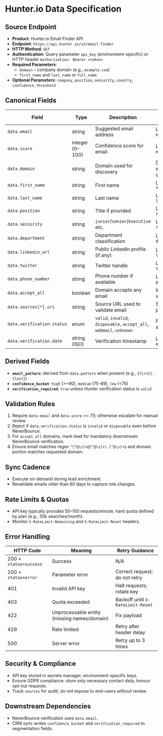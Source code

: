 # Hunter.io Data Specification

## Source Endpoint

- **Product**: Hunter.io Email Finder API
- **Endpoint**: `https://api.hunter.io/v2/email-finder`
- **HTTP Method**: `GET`
- **Authentication**: Query parameter `api_key` (environment-specific) or HTTP header `Authorization: Bearer <token>`
- **Required Parameters**:
  - `domain` – company domain (e.g., `example.com`)
  - `first_name` and `last_name` _or_ `full_name`
- **Optional Parameters**: `company`, `position`, `seniority`, `country`, `confidence_threshold`

## Canonical Fields

| Field                      | Type            | Description                                                          | ProspectPro Mapping                     |
| -------------------------- | --------------- | -------------------------------------------------------------------- | --------------------------------------- |
| `data.email`               | string          | Suggested email address                                              | Lead contact `email`                    |
| `data.score`               | integer (0–100) | Confidence score for email                                           | Lead contact `email_confidence`         |
| `data.domain`              | string          | Domain used for discovery                                            | Derived from website or manual override |
| `data.first_name`          | string          | First name                                                           | Lead contact `first_name`               |
| `data.last_name`           | string          | Last name                                                            | Lead contact `last_name`                |
| `data.position`            | string          | Title if provided                                                    | Lead contact `role_title`               |
| `data.seniority`           | string          | `junior`/`senior`/`executive` etc.                                   | Lead contact `role_seniority`           |
| `data.department`          | string          | Department classification                                            | Lead contact `department`               |
| `data.linkedin_url`        | string          | Public LinkedIn profile (if any)                                     | Lead contact `linkedin_url`             |
| `data.twitter`             | string          | Twitter handle                                                       | Lead contact `twitter_handle`           |
| `data.phone_number`        | string          | Phone number if available                                            | Lead contact `phone_secondary`          |
| `data.accept_all`          | boolean         | Domain accepts any email                                             | Impacts verification flow               |
| `data.sources[*].uri`      | string          | Source URL used to validate email                                    | Stored for provenance                   |
| `data.verification.status` | enum            | `valid`, `invalid`, `disposable`, `accept_all`, `webmail`, `unknown` | Pre-NeverBounce status                  |
| `data.verification.date`   | string (ISO)    | Verification timestamp                                               | Lead `email_verified_at`                |

## Derived Fields

- **`email_pattern`**: derived from `data.pattern` when present (e.g., `{first}.{last}`)
- **`confidence_bucket`**: `high` (>=90), `medium` (75-89), `low` (<75)
- **`verification_required`**: `true` unless Hunter verification status is `valid`

## Validation Rules

1. Require `data.email` and `data.score` >= 70; otherwise escalate for manual review.
2. Reject if `data.verification.status` is `invalid` or `disposable` even before NeverBounce.
3. For `accept_all` domains, mark lead for mandatory downstream NeverBounce verification.
4. Ensure email matches regex `^[^@\s]+@[^@\s]+\.[^@\s]+$` and domain portion matches requested domain.

## Sync Cadence

- Execute on-demand during lead enrichment.
- Revalidate emails older than 60 days to capture role changes.

## Rate Limits & Quotas

- API key typically provides 50–100 requests/minute; hard quota defined by plan (e.g., 50k searches/month).
- Monitor `X-RateLimit-Remaining` and `X-RateLimit-Reset` headers.

## Error Handling

| HTTP Code              | Meaning                                     | Retry Guidance                    |
| ---------------------- | ------------------------------------------- | --------------------------------- |
| 200 + `status=success` | Success                                     | N/A                               |
| 200 + `status=error`   | Parameter error                             | Correct request; do not retry     |
| 401                    | Invalid API key                             | Halt requests; rotate key         |
| 403                    | Quota exceeded                              | Backoff until `X-RateLimit-Reset` |
| 422                    | Unprocessable entity (missing names/domain) | Fix payload                       |
| 429                    | Rate limited                                | Retry after header delay          |
| 500                    | Server error                                | Retry up to 3 times               |

## Security & Compliance

- API key stored in secrets manager; environment-specific keys.
- Ensure GDPR compliance: store only necessary contact data, honour opt-out requests.
- Track `sources` for audit; do not expose to end-users without review.

## Downstream Dependencies

- NeverBounce verification uses `data.email`.
- CRM sync writes `confidence_bucket` and `verification_required` to segmentation fields.
